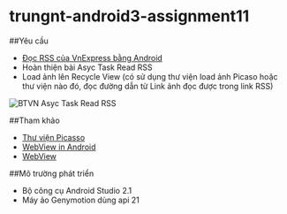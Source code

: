 # trungnt-android3-assignment11

##Yêu cầu
+ [Đọc RSS của VnExpress bằng Android](http://vnexpress.net/rss/tin-moi-nhat.rss) 
+ Hoàn thiện bài Asyc Task Read RSS 
+ Load ảnh lên Recycle View (có sử dụng thư viện load ảnh Picaso hoặc thư viện nào đó, đọc đường dẫn từ Link ảnh đọc được trong link RSS)

![BTVN Asyc Task Read RSS](http://i477.photobucket.com/albums/rr132/trungepu/AsyncTask-ReadRSS_zpsnfoobfpr.jpg)

##Tham khảo
+ [Thư viện Picasso](http://square.github.io/picasso/)
+ [WebView in Android](http://www.mkyong.com/android/android-webview-example/)
+ [WebView](http://developer.android.com/intl/zh-tw/guide/webapps/webview.html)

##Mô trường phát triển
+ Bộ công cụ Android Studio 2.1
+ Máy ảo Genymotion dùng api 21

